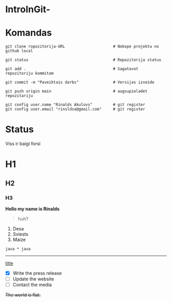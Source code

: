 # IntroInGit-



# Komandas
```
git clone ropozitorija-URL                     # Nokope projektu no github local

git status                                     # Repozitorija status 

git add .                                      # Sagatavot repozitoriju kommitam

git commit -m "Paveiktais darbs"               # Versijas izveide

git push origin main                           # augsupieladet repozitariju

git config user.name "Rinalds Akulovs"         # git register
git config user.email "rinsldsa@gmail.com"     # git register

```

# Status 
Viss ir baigi forsi
# H1
## H2
### H3

**Hello my name is Rinalds**

> huh?

1. Desa
2. Sviests
3. Maize

`java * java`

---

[title](https://www.example.com)

- [x] Write the press release
- [ ] Update the website
- [ ] Contact the media

~~The world is flat.~~